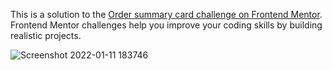 This is a solution to the [Order summary card challenge on Frontend Mentor](https://www.frontendmentor.io/challenges/order-summary-component-QlPmajDUj). Frontend Mentor challenges help you improve your coding skills by building realistic projects.

![Screenshot 2022-01-11 183746](https://user-images.githubusercontent.com/25287009/148983853-d7f665a3-4ef5-4d5c-bbd0-4ad54e23fe2d.png)
